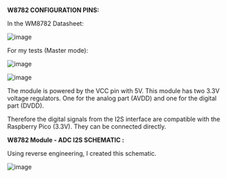 
**W8782 CONFIGURATION PINS:**

In the WM8782 Datasheet: 
															
![image](https://github.com/user-attachments/assets/a0a38095-60a6-4d3b-bed7-6e5bb12f0a6d)


For my tests (Master mode):
															
![image](https://github.com/user-attachments/assets/e50d4a35-fb67-4c6e-b887-cd11dd324014)



![image](https://github.com/user-attachments/assets/22dd715e-e34a-4a58-9567-ec4add3da20b)




The module is powered by the VCC pin with 5V. This module has two 3.3V voltage regulators. One for the analog part (AVDD) and one for the digital part (DVDD).

Therefore the digital signals from the I2S interface are compatible with the Raspberry Pico (3.3V). They can be connected directly.

**W8782 Module - ADC I2S SCHEMATIC :** 

Using reverse engineering, I created this schematic.

![image](https://github.com/user-attachments/assets/3c1b162c-6e4d-4e85-b12e-8f6e02dfb5c0)
